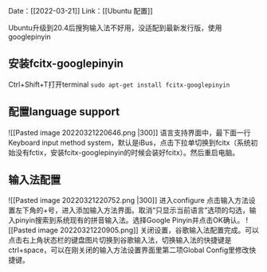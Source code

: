 Date：[[2022-03-21]]
Link：[[Ubuntu 配置]]

Ubuntu升级到20.4后搜狗输入法不好用，没适配到最新发行版，使用googlepinyin
## 安装fcitx-googlepinyin
Ctrl+Shift+T打开terminal
`sudo apt-get install fcitx-googlepinyin`

## 配置language support
![[Pasted image 20220321220646.png |300]]
语言支持界面中，最下面一行Keyboard input method system，默认是iBus，点击下拉单切换到fcitx（系统初始没有fctix，安装fcitx-googlepinyin的时候会装好fcitx）。然后重启电脑。

## 输入法配置
![[Pasted image 20220321220752.png |300]]
进入configure
点击输入方法设置左下角的+号，进入添加输入方法界面。取消“只显示当前语言”选项的勾选，输入pinyin搜索到系统现有的拼音输入法。选择Google Pinyin并点击OK确认。
![[Pasted image 20220321220905.png]]
关闭设置，谷歌输入法配置完成。可以点击右上角状态栏的键盘图片切换到谷歌输入法，切换输入法的快捷键是ctrl+space，可以在刚关闭的输入方法设置界面里第二项Global Config里修改快捷键。